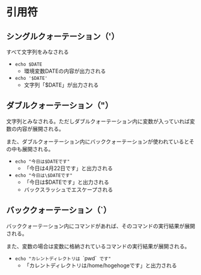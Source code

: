 # 引用符

## シングルクォーテーション（'）

すべて文字列をみなされる

- `echo $DATE`
    - 環境変数DATEの内容が出力される
- `echo '$DATE'`
    - 文字列「$DATE」が出力される

## ダブルクォーテーション（"）

文字列とみなされる。ただしダブルクォーテーション内に変数が入っていれば変数の内容が展開される。

また、ダブルクォーテーション内にバッククォーテーションが使われているとその中も展開される。

- `echo "今日は$DATEです"`
    - 「今日は4月22日です」と出力される
- `echo "今日は\$DATEです"`
    - 「今日は$DATEです」と出力される
    - バックスラッシュでエスケープされる

## バッククォーテーション（`）

バッククォーテーション内にコマンドがあれば、そのコマンドの実行結果が展開される。

また、変数の場合は変数に格納されているコマンドの実行結果が展開される。

- `echo "カレントディレクトリは `\`pwd\`` です"`
    - 「カレントディレクトリは/home/hogehogeです」と出力される